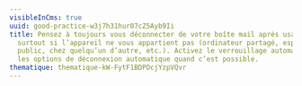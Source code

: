 ```yaml
---
visibleInCms: true
uuid: good-practice-w3j7h31hur07cZ5Ayb9Ii
title: Pensez à toujours vous déconnecter de votre boîte mail après usage,
  surtout si l’appareil ne vous appartient pas (ordinateur partagé, espace
  public, chez quelqu’un d’autre, etc.). Activez le verrouillage automatique ou
  les options de déconnexion automatique quand c’est possible.
thematique: thematique-kW-FytF1BDPDcjYzpVQvr
---
```

